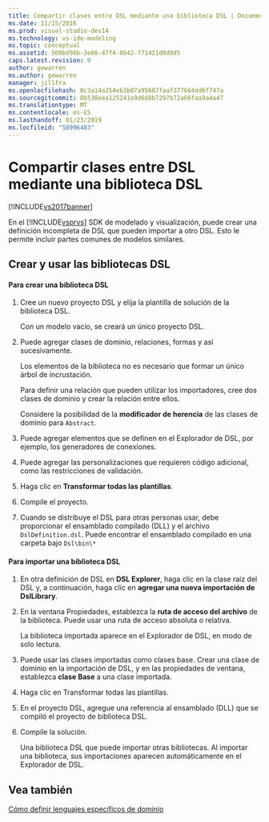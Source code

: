 ```yaml
---
title: Compartir clases entre DSL mediante una biblioteca DSL | Documentos de Microsoft
ms.date: 11/15/2016
ms.prod: visual-studio-dev14
ms.technology: vs-ide-modeling
ms.topic: conceptual
ms.assetid: 509bd96b-3e66-47f4-8642-771421d0d0d5
caps.latest.revision: 9
author: gewarren
ms.author: gewarren
manager: jillfra
ms.openlocfilehash: 0c3a14a254eb3b07a95687faaf377664dd6f747a
ms.sourcegitcommit: 8b538eea125241e9d6d8b7297b72a66faa9a4a47
ms.translationtype: MT
ms.contentlocale: es-ES
ms.lasthandoff: 01/23/2019
ms.locfileid: "58996483"
---
```

# <a name="sharing-classes-between-dsls-by-using-a-dsl-library"></a>Compartir clases entre DSL mediante una biblioteca DSL
[!INCLUDE[vs2017banner](../includes/vs2017banner.md)]

En el [!INCLUDE[vsprvs](../includes/vsprvs-md.md)] SDK de modelado y visualización, puede crear una definición incompleta de DSL que pueden importar a otro DSL. Esto le permite incluir partes comunes de modelos similares.  
  
## <a name="creating-and-using-dsl-libraries"></a>Crear y usar las bibliotecas DSL  
  
#### <a name="to-create-a-dsl-library"></a>Para crear una biblioteca DSL  
  
1.  Cree un nuevo proyecto DSL y elija la plantilla de solución de la biblioteca DSL.  
  
     Con un modelo vacío, se creará un único proyecto DSL.  
  
2.  Puede agregar clases de dominio, relaciones, formas y así sucesivamente.  
  
     Los elementos de la biblioteca no es necesario que formar un único árbol de incrustación.  
  
     Para definir una relación que pueden utilizar los importadores, cree dos clases de dominio y crear la relación entre ellos.  
  
     Considere la posibilidad de la **modificador de herencia** de las clases de dominio para `Abstract`.  
  
3.  Puede agregar elementos que se definen en el Explorador de DSL, por ejemplo, los generadores de conexiones.  
  
4.  Puede agregar las personalizaciones que requieren código adicional, como las restricciones de validación.  
  
5.  Haga clic en **Transformar todas las plantillas**.  
  
6.  Compile el proyecto.  
  
7.  Cuando se distribuye el DSL para otras personas usar, debe proporcionar el ensamblado compilado (DLL) y el archivo `DslDefinition.dsl`. Puede encontrar el ensamblado compilado en una carpeta bajo `Dsl\bin\*`  
  
#### <a name="to-import-a-dsl-library"></a>Para importar una biblioteca DSL  
  
1. En otra definición de DSL en **DSL Explorer**, haga clic en la clase raíz del DSL y, a continuación, haga clic en **agregar una nueva importación de DslLibrary**.  
  
2. En la ventana Propiedades, establezca la **ruta de acceso del archivo** de la biblioteca. Puede usar una ruta de acceso absoluta o relativa.  
  
    La biblioteca importada aparece en el Explorador de DSL, en modo de solo lectura.  
  
3. Puede usar las clases importadas como clases base. Crear una clase de dominio en la importación de DSL, y en las propiedades de ventana, establezca **clase Base** a una clase importada.  
  
4. Haga clic en Transformar todas las plantillas.  
  
5. En el proyecto DSL, agregue una referencia al ensamblado (DLL) que se compiló el proyecto de biblioteca DSL.  
  
6. Compile la solución.  
  
   Una biblioteca DSL que puede importar otras bibliotecas. Al importar una biblioteca, sus importaciones aparecen automáticamente en el Explorador de DSL.  
  
## <a name="see-also"></a>Vea también  
 [Cómo definir lenguajes específicos de dominio](../modeling/how-to-define-a-domain-specific-language.md)

